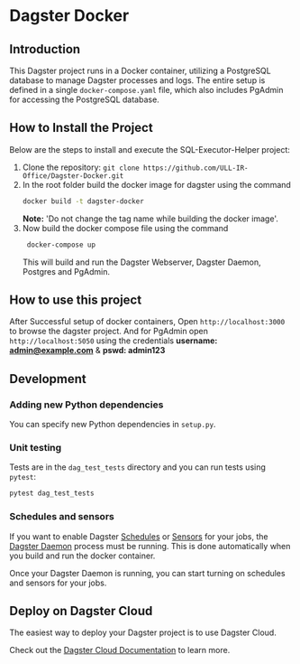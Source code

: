 # Dagster Docker

## Introduction
This Dagster project runs in a Docker container, utilizing a PostgreSQL database to manage Dagster processes and logs. The entire setup is defined in a single `docker-compose.yaml` file, which also includes PgAdmin for accessing the PostgreSQL database.

## How to Install the Project
Below are the steps to install and execute the SQL-Executor-Helper project:

1. Clone the repository:
   ```git clone https://github.com/ULL-IR-Office/Dagster-Docker.git```
2. In the root folder build the docker image for dagster using the command  
      ```bash
    docker build -t dagster-docker
    ```
   **Note:** 'Do not change the tag name while building the docker image'.
3. Now build the docker compose file using the command
   ```bash
    docker-compose up
    ```
    This will build and run the Dagster Webserver, Dagster Daemon, Postgres and PgAdmin.
    
## How to use this project
After Successful setup of docker containers, Open `http://localhost:3000` to browse the dagster project. And for PgAdmin open `http://localhost:5050` using the credentials **username: admin@example.com** & **pswd: admin123**

## Development

### Adding new Python dependencies

You can specify new Python dependencies in `setup.py`.

### Unit testing

Tests are in the `dag_test_tests` directory and you can run tests using `pytest`:

```bash
pytest dag_test_tests
```

### Schedules and sensors

If you want to enable Dagster [Schedules](https://docs.dagster.io/concepts/partitions-schedules-sensors/schedules) or [Sensors](https://docs.dagster.io/concepts/partitions-schedules-sensors/sensors) for your jobs, the [Dagster Daemon](https://docs.dagster.io/deployment/dagster-daemon) process must be running. This is done automatically when you build and run the docker container.

Once your Dagster Daemon is running, you can start turning on schedules and sensors for your jobs.

## Deploy on Dagster Cloud

The easiest way to deploy your Dagster project is to use Dagster Cloud.

Check out the [Dagster Cloud Documentation](https://docs.dagster.cloud) to learn more.
